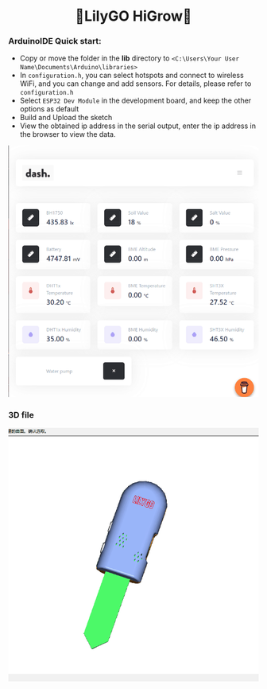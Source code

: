 <h1 align = "center">🌟LilyGO HiGrow🌟</h1>

### ArduinoIDE Quick start:
- Copy or move the folder in the **lib** directory to `<C:\Users\Your User Name\Documents\Arduino\libraries>` 
- In `configuration.h`, you can select hotspots and connect to wireless WiFi, and you can change and add sensors. For details, please refer to `configuration.h` 
- Select `ESP32 Dev Module` in the development board, and keep the other options as default
- Build and Upload the sketch
- View the obtained ip address in the serial output,  enter the ip address in the browser to view the data.


![](image/web.png)

### 3D file

![](image/2.png)
